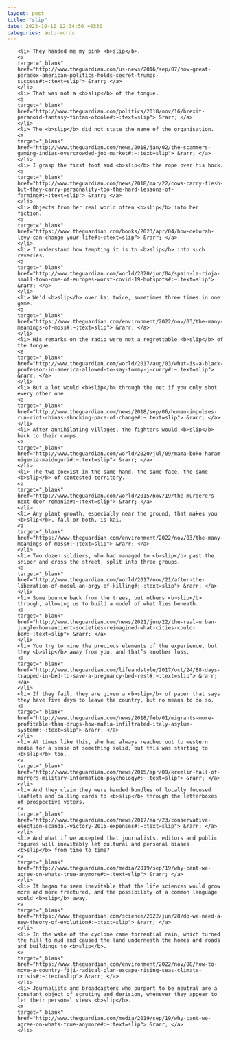 ```yaml
---
layout: post
title: "slip"
date: 2023-10-10 12:34:56 +0530
categories: auto-words
---
```

<ol>

    <li> They handed me my pink <b>slip</b>.
    <a 
    target="_blank" 
    href="http://www.theguardian.com/us-news/2016/sep/07/how-great-paradox-american-politics-holds-secret-trumps-success#:~:text=slip"> &rarr; </a>
    </li>
    <li> That was not a <b>slip</b> of the tongue.
    <a 
    target="_blank" 
    href="http://www.theguardian.com/politics/2018/nov/16/brexit-paranoid-fantasy-fintan-otoole#:~:text=slip"> &rarr; </a>
    </li>
    <li> The <b>slip</b> did not state the name of the organisation.
    <a 
    target="_blank" 
    href="http://www.theguardian.com/news/2018/jan/02/the-scammers-gaming-indias-overcrowded-job-market#:~:text=slip"> &rarr; </a>
    </li>
    <li> I grasp the first foot and <b>slip</b> the rope over his hock.
    <a 
    target="_blank" 
    href="http://www.theguardian.com/news/2018/mar/22/cows-carry-flesh-but-they-carry-personality-too-the-hard-lessons-of-farming#:~:text=slip"> &rarr; </a>
    </li>
    <li> Objects from her real world often <b>slip</b> into her fiction.
    <a 
    target="_blank" 
    href="https://www.theguardian.com/books/2023/apr/04/how-deborah-levy-can-change-your-life#:~:text=slip"> &rarr; </a>
    </li>
    <li> I understand how tempting it is to <b>slip</b> into such reveries.
    <a 
    target="_blank" 
    href="http://www.theguardian.com/world/2020/jun/04/spain-la-rioja-small-town-one-of-europes-worst-covid-19-hotspots#:~:text=slip"> &rarr; </a>
    </li>
    <li> We’d <b>slip</b> over kai twice, sometimes three times in one game.
    <a 
    target="_blank" 
    href="https://www.theguardian.com/environment/2022/nov/03/the-many-meanings-of-moss#:~:text=slip"> &rarr; </a>
    </li>
    <li> His remarks on the radio were not a regrettable <b>slip</b> of the tongue.
    <a 
    target="_blank" 
    href="http://www.theguardian.com/world/2017/aug/03/what-is-a-black-professor-in-america-allowed-to-say-tommy-j-curry#:~:text=slip"> &rarr; </a>
    </li>
    <li> But a lot would <b>slip</b> through the net if you only shot every other one.
    <a 
    target="_blank" 
    href="http://www.theguardian.com/news/2018/sep/06/human-impulses-run-riot-chinas-shocking-pace-of-change#:~:text=slip"> &rarr; </a>
    </li>
    <li> After annihilating villages, the fighters would <b>slip</b> back to their camps.
    <a 
    target="_blank" 
    href="http://www.theguardian.com/world/2020/jul/09/mama-boko-haram-nigeria-maiduguri#:~:text=slip"> &rarr; </a>
    </li>
    <li> The two coexist in the same hand, the same face, the same <b>slip</b> of contested territory.
    <a 
    target="_blank" 
    href="http://www.theguardian.com/world/2015/nov/19/the-murderers-next-door-romania#:~:text=slip"> &rarr; </a>
    </li>
    <li> Any plant growth, especially near the ground, that makes you <b>slip</b>, fall or both, is kai.
    <a 
    target="_blank" 
    href="https://www.theguardian.com/environment/2022/nov/03/the-many-meanings-of-moss#:~:text=slip"> &rarr; </a>
    </li>
    <li> Two dozen soldiers, who had managed to <b>slip</b> past the sniper and cross the street, split into three groups.
    <a 
    target="_blank" 
    href="http://www.theguardian.com/world/2017/nov/21/after-the-liberation-of-mosul-an-orgy-of-killing#:~:text=slip"> &rarr; </a>
    </li>
    <li> Some bounce back from the trees, but others <b>slip</b> through, allowing us to build a model of what lies beneath.
    <a 
    target="_blank" 
    href="http://www.theguardian.com/news/2021/jun/22/the-real-urban-jungle-how-ancient-societies-reimagined-what-cities-could-be#:~:text=slip"> &rarr; </a>
    </li>
    <li> You try to mine the precious elements of the experience, but they <b>slip</b> away from you, and that’s another loss.
    <a 
    target="_blank" 
    href="http://www.theguardian.com/lifeandstyle/2017/oct/24/88-days-trapped-in-bed-to-save-a-pregnancy-bed-rest#:~:text=slip"> &rarr; </a>
    </li>
    <li> If they fail, they are given a <b>slip</b> of paper that says they have five days to leave the country, but no means to do so.
    <a 
    target="_blank" 
    href="http://www.theguardian.com/news/2018/feb/01/migrants-more-profitable-than-drugs-how-mafia-infiltrated-italy-asylum-system#:~:text=slip"> &rarr; </a>
    </li>
    <li> At times like this, she had always reached out to western media for a sense of something solid, but this was starting to <b>slip</b> too.
    <a 
    target="_blank" 
    href="http://www.theguardian.com/news/2015/apr/09/kremlin-hall-of-mirrors-military-information-psychology#:~:text=slip"> &rarr; </a>
    </li>
    <li> And they claim they were handed bundles of locally focused leaflets and calling cards to <b>slip</b> through the letterboxes of prospective voters.
    <a 
    target="_blank" 
    href="http://www.theguardian.com/news/2017/mar/23/conservative-election-scandal-victory-2015-expenses#:~:text=slip"> &rarr; </a>
    </li>
    <li> And what if we accepted that journalists, editors and public figures will inevitably let cultural and personal biases <b>slip</b> from time to time?
    <a 
    target="_blank" 
    href="http://www.theguardian.com/media/2019/sep/19/why-cant-we-agree-on-whats-true-anymore#:~:text=slip"> &rarr; </a>
    </li>
    <li> It began to seem inevitable that the life sciences would grow more and more fractured, and the possibility of a common language would <b>slip</b> away.
    <a 
    target="_blank" 
    href="https://www.theguardian.com/science/2022/jun/28/do-we-need-a-new-theory-of-evolution#:~:text=slip"> &rarr; </a>
    </li>
    <li> In the wake of the cyclone came torrential rain, which turned the hill to mud and caused the land underneath the homes and roads and buildings to <b>slip</b>.
    <a 
    target="_blank" 
    href="https://www.theguardian.com/environment/2022/nov/08/how-to-move-a-country-fiji-radical-plan-escape-rising-seas-climate-crisis#:~:text=slip"> &rarr; </a>
    </li>
    <li> Journalists and broadcasters who purport to be neutral are a constant object of scrutiny and derision, whenever they appear to let their personal views <b>slip</b>.
    <a 
    target="_blank" 
    href="http://www.theguardian.com/media/2019/sep/19/why-cant-we-agree-on-whats-true-anymore#:~:text=slip"> &rarr; </a>
    </li>